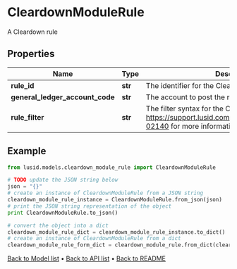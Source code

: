 # CleardownModuleRule

A Cleardown rule

## Properties
Name | Type | Description | Notes
------------ | ------------- | ------------- | -------------
**rule_id** | **str** | The identifier for the Cleardown Rule. | 
**general_ledger_account_code** | **str** | The account to post the residual P&amp;L to. | 
**rule_filter** | **str** | The filter syntax for the Cleardown Rule. See https://support.lusid.com/knowledgebase/article/KA-02140 for more information on filter syntax. | 

## Example

```python
from lusid.models.cleardown_module_rule import CleardownModuleRule

# TODO update the JSON string below
json = "{}"
# create an instance of CleardownModuleRule from a JSON string
cleardown_module_rule_instance = CleardownModuleRule.from_json(json)
# print the JSON string representation of the object
print CleardownModuleRule.to_json()

# convert the object into a dict
cleardown_module_rule_dict = cleardown_module_rule_instance.to_dict()
# create an instance of CleardownModuleRule from a dict
cleardown_module_rule_form_dict = cleardown_module_rule.from_dict(cleardown_module_rule_dict)
```
[Back to Model list](../README.md#documentation-for-models) &#8226; [Back to API list](../README.md#documentation-for-api-endpoints) &#8226; [Back to README](../README.md)


